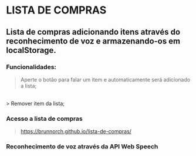 # LISTA DE COMPRAS  

## Lista de compras adicionando itens através do reconhecimento de voz e armazenando-os em localStorage.

### Funcionalidades:
> Aperte o botão para falar um item e automaticamente será adicionado a lista;
<br>
> Remover item da lista;

### Acesso a lista de compras
> https://brunnorch.github.io/lista-de-compras/

### Reconhecimento de voz através da API Web Speech